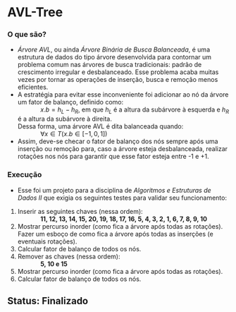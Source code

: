 # AVL-Tree

### O que são?
- *Árvore AVL*, ou ainda *Árvore Binária de Busca Balanceada*, é uma estrutura de dados do tipo árvore desenvolvida para contornar um problema comum nas árvores de busca tradicionais: padrão de crescimento irregular e desbalanceado. Esse problema acaba muitas vezes por tornar as operações de inserção, busca e remoção menos eficientes.
- A estratégia para evitar esse inconveniente foi adicionar ao nó da árvore um fator de balanço, definido como:  
&nbsp;&nbsp;&nbsp;&nbsp;&nbsp;&nbsp;&nbsp;&nbsp;&nbsp;&nbsp;&nbsp;&nbsp; $x.b = h_L - h_R$, em que $h_L$ é a altura da subárvore à esquerda e $h_R$ é a altura da subárvore à direita.  
Dessa forma, uma árvore AVL é dita balanceada quando:  
&nbsp;&nbsp;&nbsp;&nbsp;&nbsp;&nbsp;&nbsp;&nbsp;&nbsp;&nbsp;&nbsp;&nbsp; $∀ x ∈ T (x.b ∈  [-1, 0, 1])$
- Assim, deve-se checar o fator de balanço dos nós sempre após uma inserção ou remoção para, caso a árvore esteja desbalanceada, realizar rotações nos nós para garantir que esse fator esteja entre -1 e +1.

### Execução
- Esse foi um projeto para a disciplina de *Algoritmos e Estruturas de Dados II* que exigia os seguintes testes para validar seu funcionamento:  
1. Inserir as seguintes chaves (nessa ordem):  
&nbsp;&nbsp;&nbsp;&nbsp;&nbsp;&nbsp;&nbsp;&nbsp;&nbsp;&nbsp;&nbsp;&nbsp; **11, 12, 13, 14, 15, 20, 19, 18, 17, 16, 5, 4, 3, 2, 1, 6, 7, 8, 9, 10**
2. Mostrar percurso inorder (como fica a árvore após todas as rotações). Fazer um esboço de como fica a árvore após todas as inserções (e eventuais rotações).
3. Calcular fator de balanço de todos os nós.
4. Remover as chaves (nessa ordem):  
&nbsp;&nbsp;&nbsp;&nbsp;&nbsp;&nbsp;&nbsp;&nbsp;&nbsp;&nbsp;&nbsp;&nbsp; **5, 10 e 15**
6. Mostrar percurso inorder (como fica a árvore após todas as rotações).
7. Calcular fator de balanço de todos os nós.

##  Status: Finalizado
